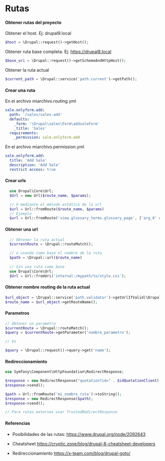 Rutas
========
#### Obtener rutas del proyecto
Obtener el host. Ej: drupal9.local
```php
$host = \Drupal::request()->getHost();
```

Obtener ruta base completa. Ej: https://drupal8.local
```php
$base_uri = \Drupal::request()->getSchemeAndHttpHost();
```

Obtener la ruta actual
```php
$current_path = \Drupal::service('path.current')->getPath();
```

#### Crear una ruta
En el archivo miarchivo.routing.yml
```yml
sale.onlyform.add:
  path: '/sales/sales-add'
  defaults:
    _form: '\Drupal\sales\Form\addsaleForm'
    _title: 'Sales'
  requirements:
    _permission: sale.onlyform.add
```
En el archivo miarchivo.permission.yml
```yml
sale.onlyform.add:
  title: 'Add Sale'
  description: 'Add Sale'
  restrict access: true
```
#### Crear urls
```php
  use Drupal\Core\Url;
  $Url = new Url($route_name, $params)​;

  // O mediante el método estático de la url
  $url = Url::fromRoute($route_name, $params)​
  // Ejemplo
  $url = Url::fromRoute('view.glossary_terms.glossary_page', ['arg_0' => 'all'])->toString();
```
#### Obtener una url
```php
  // Obtener la ruta actual
  $currentRoute = \Drupal::routeMatch();

  // o usando como base el nombre de la ruta
  $path = \Drupal::url($route_name)
  
  // Sin una ruta como base
  use Drupal\Core\Url;
  $Url = Url::fromUri('internal:/mypath/to/style.css');
```

#### Obtener nombre routing de la ruta actual
```php
$url_object = \Drupal::service('path.validator')->getUrlIfValid(\Drupal::service('path.current')->getPath());
$route_name = $url_object->getRouteName();
```

#### Parametros
```php
// Obtener un parametro
$currentRoute = \Drupal::routeMatch();
$query = $currentRoute->getParameter('nombre_parametro');

// Vs

$query = \Drupal::request()->query->get('name');
```

#### Redireccionamiento
```php
use Symfony\Component\HttpFoundation\RedirectResponse;

$response = new RedirectResponse("quotation?id=" . $idQuotationClient);
$response->send();

$path = Url::fromRoute('mi_nombre_ruta')->toString();
$response = new RedirectResponse($path);
$response->send();

// Para rutas externas usar TrustedRedirectResponse
```


#### Referencias
- Posibilidades de las rutas: 
https://www.drupal.org/node/2092643

- Cheatsheet 
https://cryptic.zone/blog/drupal-8-cheatsheet-developers

- Redireccionamiento
https://x-team.com/blog/drupal-goto/
